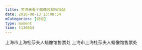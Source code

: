 ```yaml
---
title: 劳资来看个蜡像容易吗我😱
date: 2016-08-13 13:08:54
mCategories: [说说]
type: moment
time: t130854
---
```


<div id="pics-20160813130854"></div>

<script src="/lib/moment/pics.js"></script>
<script>
var data = [
    {"link": "2016-08-13_000012.jpeg", "type": "shuoshuo"}
];
picsRender(data, "pics-20160813130854");
</script>

上海市上海杜莎夫人蜡像馆售票处
上海市上海杜莎夫人蜡像馆售票处

